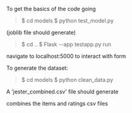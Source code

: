 To get the basics of the code going

> $ cd models
> $ python test_model.py

(joblib file should generate)
> $ cd ..
> $ Flask --app testapp.py run

navigate to localhost:5000 to interact with form


To generate the dataset:

>$ cd models
>$ python clean_data.py

A 'jester_combined.csv' file should generate

combines the items and ratings csv files